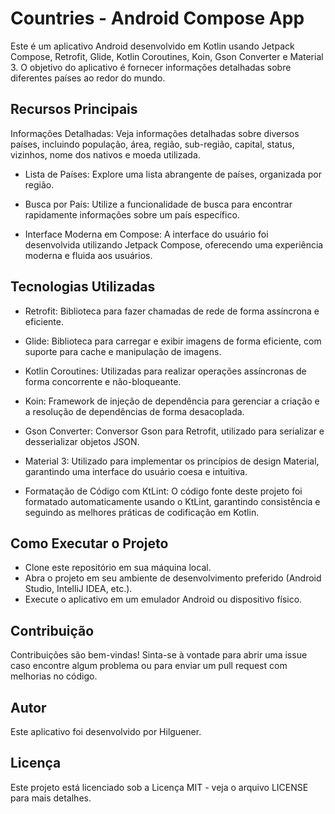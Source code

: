 # Countries - Android Compose App
Este é um aplicativo Android desenvolvido em Kotlin usando Jetpack Compose, Retrofit, Glide, Kotlin Coroutines, Koin, Gson Converter e Material 3. O objetivo do aplicativo é fornecer informações detalhadas sobre diferentes países ao redor do mundo.

## Recursos Principais
Informações Detalhadas: Veja informações detalhadas sobre diversos países, incluindo população, área, região, sub-região, capital, status, vizinhos, nome dos nativos e moeda utilizada.

- Lista de Países: Explore uma lista abrangente de países, organizada por região.

- Busca por País: Utilize a funcionalidade de busca para encontrar rapidamente informações sobre um país específico.

- Interface Moderna em Compose: A interface do usuário foi desenvolvida utilizando Jetpack Compose, oferecendo uma experiência moderna e fluida aos usuários.

## Tecnologias Utilizadas
- Retrofit: Biblioteca para fazer chamadas de rede de forma assíncrona e eficiente.

- Glide: Biblioteca para carregar e exibir imagens de forma eficiente, com suporte para cache e manipulação de imagens.

- Kotlin Coroutines: Utilizadas para realizar operações assíncronas de forma concorrente e não-bloqueante.

- Koin: Framework de injeção de dependência para gerenciar a criação e a resolução de dependências de forma desacoplada.

- Gson Converter: Conversor Gson para Retrofit, utilizado para serializar e desserializar objetos JSON.

- Material 3: Utilizado para implementar os princípios de design Material, garantindo uma interface do usuário coesa e intuitiva.

- Formatação de Código com KtLint: O código fonte deste projeto foi formatado automaticamente usando o KtLint, garantindo consistência e seguindo as melhores práticas de codificação em Kotlin.

## Como Executar o Projeto
- Clone este repositório em sua máquina local.
- Abra o projeto em seu ambiente de desenvolvimento preferido (Android Studio, IntelliJ IDEA, etc.).
- Execute o aplicativo em um emulador Android ou dispositivo físico. 

## Contribuição
Contribuições são bem-vindas! Sinta-se à vontade para abrir uma issue caso encontre algum problema ou para enviar um pull request com melhorias no código.
## Autor
Este aplicativo foi desenvolvido por Hilguener.

## Licença
Este projeto está licenciado sob a Licença MIT - veja o arquivo LICENSE para mais detalhes.
